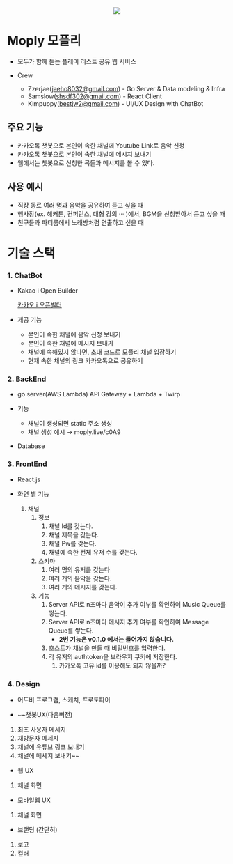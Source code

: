 <div align="center">
  <img src="https://www.notion.so/image/https%3A%2F%2Fs3-us-west-2.amazonaws.com%2Fsecure.notion-static.com%2Fd375c00a-e717-4701-a303-f2c0d4709f96%2F_2019-12-29_17.06.04.png?table=block&id=ff4b2ed9-f498-4c01-88fc-86bb80f234e1&width=2910&cache=v2" />
</div>

# Moply 모플리

- 모두가 함께 듣는 플레이 리스트 공유 웹 서비스

- Crew
    - Zzerjae(jaeho8032@gmail.com) - Go Server & Data modeling & Infra
    - Samslow(shsdf302@gmail.com) - React Client
    - Kimpuppy(bestjw2@gmail.com) - UI/UX Design with ChatBot

## 주요 기능

- 카카오톡 챗봇으로 본인이 속한 채널에 Youtube Link로 음악 신청
- 카카오톡 챗봇으로 본인이 속한 채널에 메시지 보내기
- 웹에서는 챗봇으로 신청한 곡들과 메시지를 볼 수 있다.

## 사용 예시

- 직장 동료 여러 명과 음악을 공유하여 듣고 싶을 때
- 행사장(ex. 해커톤, 컨퍼런스, 대형 강의 ··· )에서,
BGM을 신청받아서 듣고 싶을 때
- 친구들과 파티룸에서 노래방처럼 연출하고 싶을 때


# 기술 스택

### 1. ChatBot

- Kakao i Open Builder

    [카카오 i 오픈빌더](https://i.kakao.com/login)

- 제공 기능
    - 본인이 속한 채널에 음악 신청 보내기
    - 본인이 속한 채널에 메시지 보내기
    - 채널에 속해있지 않다면, 초대 코드로 모플리 채널 입장하기
    - 현재 속한 채널의 링크 카카오톡으로 공유하기

### 2. BackEnd

- go server(AWS Lambda)
API Gateway + Lambda + Twirp
- 기능
    - 채널이 생성되면 static 주소 생성
    - 채널 생성 예시 → moply.live/c0A9

- Database

### 3. FrontEnd

- React.js

- 화면 별 기능
    1. 채널
        1. 정보
            1. 채널 Id를 갖는다.
            2. 채널 제목을 갖는다.
            3. 채널 Pw를 갖는다.
            4. 채널에 속한 전체 유저 수를 갖는다.
        2. 스키마
            1. 여러 명의 유저를 갖는다
            2. 여러 개의 음악을 갖는다.
            3. 여러 개의 메시지를 갖는다.
        3. 기능
            1. Server API로 n초마다 음악이 추가 여부를 확인하여 Music Queue를 쌓는다.
            2. Server API로 n초마다 메시지 추가 여부를 확인하여 Message Queue를 쌓는다.
                - **2번 기능은 v0.1.0 에서는 들어가지 않습니다.**
            3. 호스트가 채널을 만들 때 비밀번호를 입력한다.
            4. 각 유저의 authtoken을 브라우저 쿠키에 저장한다.
                1. 카카오톡 고유 id를 이용해도 되지 않을까?

### 4. Design

- 어도비 프로그램, 스케치, 프로토파이

- ~~챗봇UX(다음버전)
1. 최초 사용자 메세지
2. 재방문자 메세지
3. 채널에 유튜브 링크 보내기
4. 채널에 메세지 보내기~~
- 웹 UX
1. 채널 화면
- 모바일웹 UX
1. 채널 화면
- 브랜딩 (간단히)
1. 로고
2. 컬러
